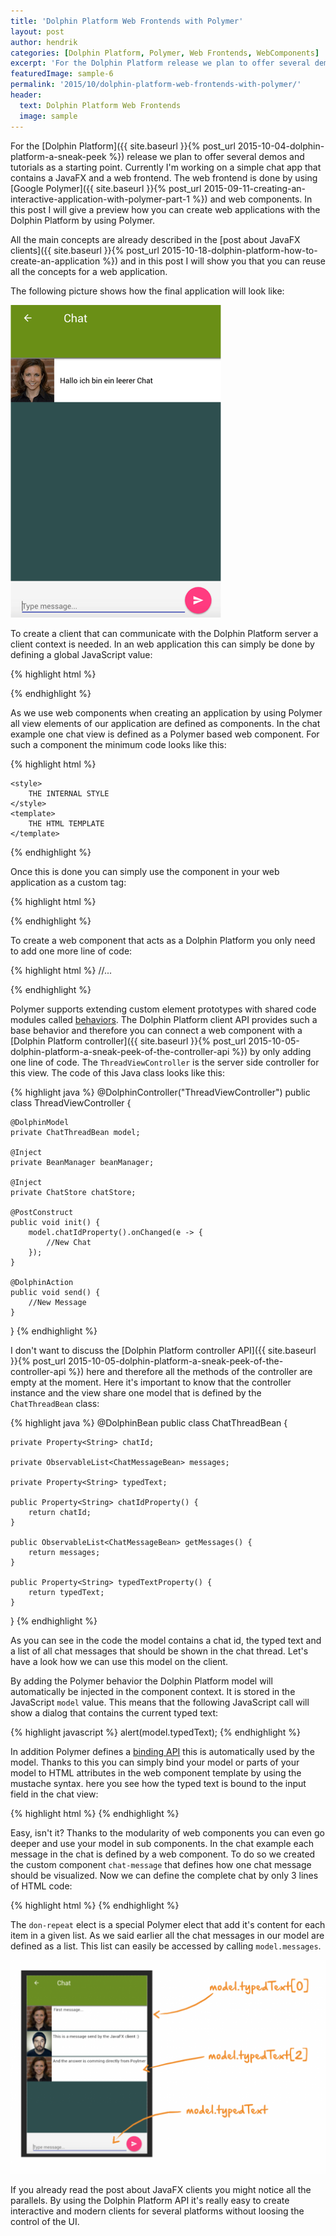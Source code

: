 ```yaml
---
title: 'Dolphin Platform Web Frontends with Polymer'
layout: post
author: hendrik
categories: [Dolphin Platform, Polymer, Web Frontends, WebComponents]
excerpt: 'For the Dolphin Platform release we plan to offer several demos and tutorials as a starting point. Today I want to give you an overview of this work'
featuredImage: sample-6
permalink: '2015/10/dolphin-platform-web-frontends-with-polymer/'
header:
  text: Dolphin Platform Web Frontends
  image: sample
---
```

For the [Dolphin Platform]({{ site.baseurl }}{% post_url 2015-10-04-dolphin-platform-a-sneak-peek %}) release we plan to offer several demos and tutorials as a starting point. Currently I'm working on a simple chat app that contains a JavaFX and a web frontend. The web frontend is done by using [Google Polymer]({{ site.baseurl }}{% post_url 2015-09-11-creating-an-interactive-application-with-polymer-part-1 %}) and web components. In this post I will give a preview how you can create web applications with the Dolphin Platform by using Polymer.

All the main concepts are already described in the [post about JavaFX clients]({{ site.baseurl }}{% post_url 2015-10-18-dolphin-platform-how-to-create-an-application %}) and in this post I will show you that you can reuse all the concepts for a web application.

The following picture shows how the final application will look like:

![chat](/assets/posts/guigarage-legacy/chat.png)

To create a client that can communicate with the Dolphin Platform server a client context is needed. In an web application this can simply be done by defining a global JavaScript value:

{% highlight html %}
<script>
  clientContext = dolphin.connect('http://localhost:8080/dolphin');
</script>
{% endhighlight %}

As we use web components when creating an application by using Polymer all view elements of our application are defined as components. In the chat example one chat view is defined as a Polymer based web component. For such a component the minimum code looks like this:

{% highlight html %}
<!DOCTYPE html>
<html>

<dom-module id="chat-thread">

    <style>
        THE INTERNAL STYLE
    </style>
    <template>
        THE HTML TEMPLATE
    </template>
</dom-module>
<script>
    Polymer({
        is: "chat-thread",
    });
</script>
{% endhighlight %}

Once this is done you can simply use the component in your web application as a custom tag:

{% highlight html %}
<body>
  <chat-thread></chat-thread>
</body>
{% endhighlight %}

To create a web component that acts as a Dolphin Platform you only need to add one more line of code:

{% highlight html %}
//...

<script>
    Polymer({
        is: "chat-thread",
        behaviors: [clientContext.createBehavior('ThreadViewController')],
    })
    ;
</script>
{% endhighlight %}

Polymer supports extending custom element prototypes with shared code modules called [behaviors](https://www.polymer-project.org/1.0/docs/devguide/behaviors.html). The Dolphin Platform client API provides such a base behavior and therefore you can connect a web component with a [Dolphin Platform controller]({{ site.baseurl }}{% post_url 2015-10-05-dolphin-platform-a-sneak-peek-of-the-controller-api %}) by only adding one line of code. The `ThreadViewController` is the server side controller for this view. The code of this Java class looks like this:

{% highlight java %}
@DolphinController("ThreadViewController")
public class ThreadViewController {

    @DolphinModel
    private ChatThreadBean model;

    @Inject
    private BeanManager beanManager;

    @Inject
    private ChatStore chatStore;

    @PostConstruct
    public void init() {
        model.chatIdProperty().onChanged(e -> {
            //New Chat
        });
    }

    @DolphinAction
    public void send() {
        //New Message
    }

}
{% endhighlight %}

I don't want to discuss the [Dolphin Platform controller API]({{ site.baseurl }}{% post_url 2015-10-05-dolphin-platform-a-sneak-peek-of-the-controller-api %}) here and therefore all the methods of the controller are empty at the moment. Here it's important to know that the controller instance and the view share one model that is defined by the `ChatThreadBean` class:

{% highlight java %}
@DolphinBean
public class ChatThreadBean {

    private Property<String> chatId;

    private ObservableList<ChatMessageBean> messages;

    private Property<String> typedText;

    public Property<String> chatIdProperty() {
        return chatId;
    }

    public ObservableList<ChatMessageBean> getMessages() {
        return messages;
    }

    public Property<String> typedTextProperty() {
        return typedText;
    }
}
{% endhighlight %}

As you can see in the code the model contains a chat id, the typed text and a list of all chat messages that should be shown in the chat thread. Let's have a look how we can use this model on the client.

By adding the Polymer behavior the Dolphin Platform model will automatically be injected in the component context. It is stored in the JavaScript `model` value. This means that the following JavaScript call will show a dialog that contains the current typed text:

{% highlight javascript %}
alert(model.typedText);
{% endhighlight %}

In addition Polymer defines a [binding API](https://www.polymer-project.org/1.0/docs/devguide/data-binding.html) this is automatically used by the model. Thanks to this you can simply bind your model or parts of your model to HTML attributes in the web component template by using the mustache syntax. here you see how the typed text is bound to the input field in the chat view:

{% highlight html %}
<paper-input class="flex" label="Type message..." value="{{model.typedText}}"></paper-input>
{% endhighlight %}

Easy, isn't it?
Thanks to the modularity of web components you can even go deeper and use your model in sub components. In the chat example each message in the chat is defined by a web component. To do so we created the custom component `chat-message` that defines how one chat message should be visualized. Now we can define the complete chat by only 3 lines of HTML code:

{% highlight html %}
 <template is="dom-repeat" items="{{model.messages}}">
    <chat-message message-data="{{item}}"></chat-message>
 </template>
 {% endhighlight %}

The `don-repeat` elect is a special Polymer elect that add it's content for each item in a given list. As we said earlier all the chat messages in our model are defined as a list. This list can easily be accessed by calling `model.messages`.

![model-ui](/assets/posts/guigarage-legacy/model-ui-1024x696.png)

If you already read the post about JavaFX clients you might notice all the parallels. By using the Dolphin Platform API it's really easy to create interactive and modern clients for several platforms without loosing the control of the UI.
